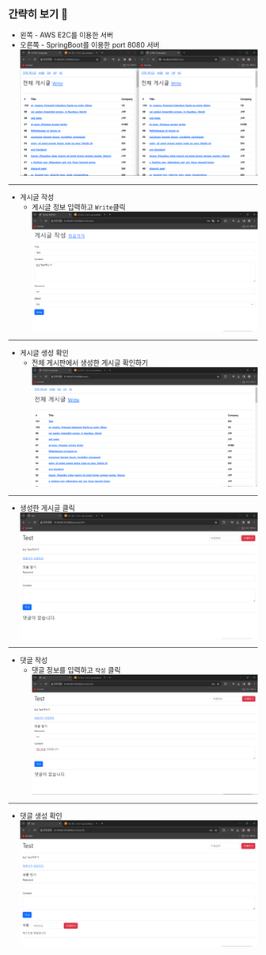 ## 간략히 보기 👀
* 왼쪽 - AWS E2C를 이용한 서버
* 오른쪽 - SpringBoot를 이용한 port 8080 서버
![E2C연결](/img/num1.png)
<hr>

* 게시글 작성 
  * 게시글 정보 입력하고 `Write`클릭
![글 작성](/img/num2.png)
<hr>

* 게시글 생성 확인 
  * 전체 게시판에서 생성한 게시글 확인하기
![Enter](/img/num3.png)
<hr>

* 생성한 게시글 클릭
![article](/img/num4.png)
<hr>

* 댓글 작성 
  * 댓글 정보를 입력하고 `작성` 클릭
![댓글 작성](/img/num5.png)
<hr>

* 댓글 생성 확인
![Comment](/img/num6.png)

